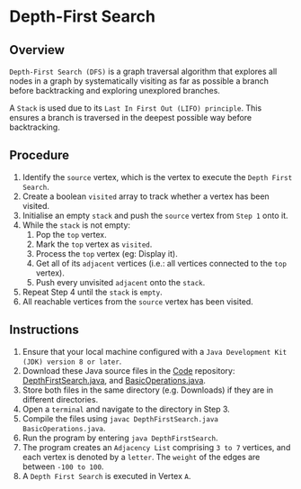 # Depth-First Search

## Overview
`Depth-First Search (DFS)`
is a graph traversal algorithm
that explores all nodes in a graph by systematically visiting as far as possible a branch before backtracking
and exploring unexplored branches.

A `Stack` is used due to its `Last In First Out (LIFO) principle`.
This ensures a branch is traversed in the deepest possible way before backtracking.

## Procedure
1. Identify the `source` vertex, which is the vertex to execute the `Depth First Search`. 
2. Create a boolean `visited` array to track whether a vertex has been visited.
3. Initialise an empty `stack` and push the `source` vertex from `Step 1` onto it.
4. While the `stack` is not empty:
   1. Pop the `top` vertex.
   2. Mark the `top` vertex as `visited`.
   3. Process the `top` vertex (eg: Display it).
   4. Get all of its `adjacent` vertices (i.e.: all vertices connected to the `top` vertex).
   5. Push every unvisited `adjacent` onto the `stack`.
5. Repeat Step 4 until the `stack` is `empty`.
6. All reachable vertices from the `source` vertex has been visited.

## Instructions
1. Ensure that your local machine configured with a `Java Development Kit (JDK) version 8 or later`.
2. Download these Java source files in the [Code](https://github.com/shumarb/code/tree/main) repository: [DepthFirstSearch.java](https://github.com/shumarb/code/blob/main/algorithms/DepthFirstSearch.java), and [BasicOperations.java](https://github.com/shumarb/code/tree/main/support/BasicOperations.java).
3. Store both files in the same directory (e.g. Downloads) if they are in different directories.
4. Open a `terminal` and navigate to the directory in Step 3.
5. Compile the files using `javac DepthFirstSearch.java BasicOperations.java`.
6. Run the program by entering `java DepthFirstSearch`.
7. The program creates an `Adjacency List` comprising `3 to 7` vertices, and each vertex is denoted by a `letter`. The `weight` of the edges are between `-100 to 100`.
8. A `Depth First Search` is executed in Vertex `A`.
